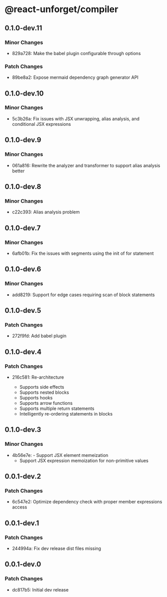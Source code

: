 # @react-unforget/compiler

## 0.1.0-dev.11

### Minor Changes

- 829a728: Make the babel plugin configurable through options

### Patch Changes

- 89be8a2: Expose mermaid dependency graph generator API

## 0.1.0-dev.10

### Minor Changes

- 5c3b26a: Fix issues with JSX unwrapping, alias analysis, and conditional JSX expressions

## 0.1.0-dev.9

### Minor Changes

- 061a816: Rewrite the analyzer and transformer to support alias analysis better

## 0.1.0-dev.8

### Minor Changes

- c22c393: Alias analysis problem

## 0.1.0-dev.7

### Minor Changes

- 6afb01b: Fix the issues with segments using the init of for statement

## 0.1.0-dev.6

### Minor Changes

- add8219: Support for edge cases requiring scan of block statements

## 0.1.0-dev.5

### Patch Changes

- 272f9fd: Add babel plugin

## 0.1.0-dev.4

### Patch Changes

- 216c581: Re-architecture

  - Supports side effects
  - Supports nested blocks
  - Supports hooks
  - Supports arrow functions
  - Supports multiple return statements
  - Intelligently re-ordering statements in blocks

## 0.1.0-dev.3

### Minor Changes

- 4b56e7e: - Support JSX element memeization
  - Support JSX expression memoization for non-primitive values

## 0.0.1-dev.2

### Patch Changes

- 6c547e2: Optimize dependency check with proper member expressions access

## 0.0.1-dev.1

### Patch Changes

- 244994a: Fix dev release dist files missing

## 0.0.1-dev.0

### Patch Changes

- dc817b5: Initial dev release
